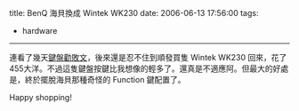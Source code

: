 title: BenQ 海貝換成 Wintek WK230
date: 2006-06-13 17:56:00
tags: 
- hardware
---

連看了幾天[鍵盤勸敗文](http://www.sssun.com/wk230/)，後來還是忍不住到順發買隻 Wintek WK230 回來，花了455大洋。不過這隻鍵盤按鍵比我想像的輕多了。還真是不適應阿。但最大的好處是，終於擺脫海貝那種奇怪的 Function 鍵配置了。

Happy shopping!